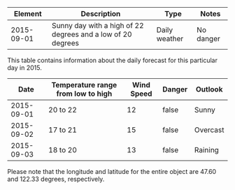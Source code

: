 | Element | Description | Type | Notes |
|---|---|---|---|
|2015-09-01| Sunny day with a high of 22 degrees and a low of 20 degrees | Daily weather | No danger |

This table contains information about the daily forecast for this particular day in 2015.

| Date | Temperature range from low to high | Wind Speed| Danger | Outlook|
|---|---|---|---|---|
|2015-09-01|20 to 22|12|false|Sunny|
|2015-09-02|17 to 21|15|false|Overcast|
|2015-09-03|18 to 20|13|false|Raining|

Please note that the longitude and latitude for the entire object are 47.60 and 122.33 degrees, respectively.
